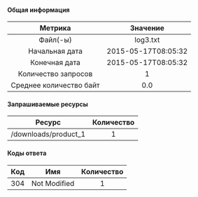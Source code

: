 #### Общая информация

|Метрика                  |Значение                 |
|:-----------------------:|:-----------------------:|
|Файл(-ы)                 |log3.txt                 |
|Начальная дата           |2015-05-17T08:05:32      |
|Конечная дата            |2015-05-17T08:05:32      |
|Количество запросов      |1                        |
|Среднее количество байт  |0.0                      |
#### Запрашиваемые ресурсы

|Ресурс                   |Количество               |
|:-----------------------:|:-----------------------:|
|/downloads/product_1     |1                        |
#### Коды ответа

|Код                      |Имя                      |Количество               |
|:-----------------------:|:-----------------------:|:-----------------------:|
|304                      |Not Modified             |1                        |
